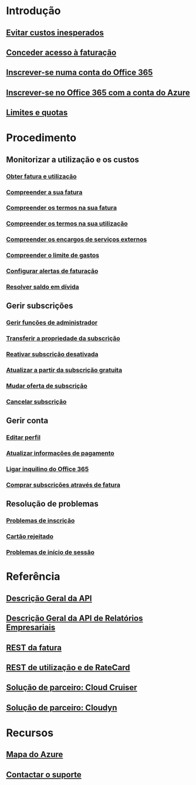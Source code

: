 # Introdução
## [Evitar custos inesperados](billing-getting-started.md)
## [Conceder acesso à faturação](billing-manage-access.md)
## [Inscrever-se numa conta do Office 365](billing-use-existing-office-365-account-azure-subscription.md)
## [Inscrever-se no Office 365 com a conta do Azure](billing-use-existing-azure-account-for-office-365-subscription.md)
## [Limites e quotas](../azure-subscription-service-limits.md?toc=/azure/billing/TOC.json)

# Procedimento
## Monitorizar a utilização e os custos
### [Obter fatura e utilização](billing-download-azure-invoice-daily-usage-date.md)
### [Compreender a sua fatura](billing-understand-your-bill.md)
### [Compreender os termos na sua fatura](billing-understand-your-invoice.md)
### [Compreender os termos na sua utilização](billing-understand-your-usage.md)
### [Compreender os encargos de serviços externos](billing-understand-your-azure-marketplace-charges.md)
### [Compreender o limite de gastos](billing-spending-limit.md)
### [Configurar alertas de faturação](billing-set-up-alerts.md)
### [Resolver saldo em dívida](billing-azure-subscription-past-due-balance.md)

## Gerir subscrições
### [Gerir funções de administrador](billing-add-change-azure-subscription-administrator.md)
### [Transferir a propriedade da subscrição](billing-subscription-transfer.md)
### [Reativar subscrição desativada](billing-subscription-become-disable.md)
### [Atualizar a partir da subscrição gratuita](billing-upgrade-azure-subscription.md)
### [Mudar oferta de subscrição](billing-how-to-switch-azure-offer.md)
### [Cancelar subscrição](billing-how-to-cancel-azure-subscription.md)
## Gerir conta
### [Editar perfil](billing-how-to-change-azure-account-profile.md)
### [Atualizar informações de pagamento](billing-how-to-change-credit-card.md)
### [Ligar inquilino do Office 365](billing-add-office-365-tenant-to-azure-subscription.md)
### [Comprar subscrições através de fatura](billing-how-to-pay-by-invoice.md)
## Resolução de problemas
### [Problemas de inscrição](billing-troubleshoot-azure-sign-up-issues.md)
### [Cartão rejeitado](billing-credit-card-fails-during-azure-sign-up.md)
### [Problemas de início de sessão](billing-cannot-login-subscription.md)

# Referência
## [Descrição Geral da API](billing-usage-rate-card-overview.md)
## [Descrição Geral da API de Relatórios Empresariais](billing-enterprise-api.md)
## [REST da fatura](/rest/api/billing)
## [REST de utilização e de RateCard](https://msdn.microsoft.com/library/azure/1ea5b323-54bb-423d-916f-190de96c6a3c)
## [Solução de parceiro: Cloud Cruiser](billing-usage-rate-card-partner-solution-cloudcruiser.md)
## [Solução de parceiro: Cloudyn](billing-usage-rate-card-partner-solution-cloudyn.md)

# Recursos
## [Mapa do Azure](https://azure.microsoft.com/roadmap/)
## [Contactar o suporte](../azure-supportability/how-to-create-azure-support-request.md)
